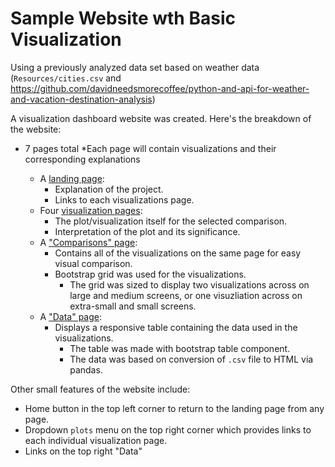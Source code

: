 # Sample Website wth Basic Visualization

Using a previously analyzed data set based on weather data (`Resources/cities.csv`  and https://github.com/davidneedsmorecoffee/python-and-api-for-weather-and-vacation-destination-analysis)

A visualization dashboard website was created. Here's the breakdown of the website:
* 7 pages total
  *Each page will contain visualizations and their corresponding explanations

    * A [landing page](#landing-page):
      * Explanation of the project.
      * Links to each visualizations page.
    * Four [visualization pages](#visualization-pages):
      * The plot/visualization itself for the selected comparison.
      * Interpretation of the plot and its significance.
    * A ["Comparisons" page](#comparisons-page):
      * Contains all of the visualizations on the same page for easy visual comparison.
      * Bootstrap grid was used for the visualizations.
        * The grid was sized to display two visualizations across on large and medium screens, or one visuzliation across on extra-small and small screens.
    * A ["Data" page](#data-page):
      * Displays a responsive table containing the data used in the visualizations.
        * The table was made with bootstrap table component.
        * The data was based on conversion of `.csv` file to HTML via pandas.

Other small features of the website include:
  * Home button in the top left corner to return to the landing page from any page.
  * Dropdown `plots` menu on the top right corner which provides links to each individual visualization page.
  * Links on the top right  "Data" 
